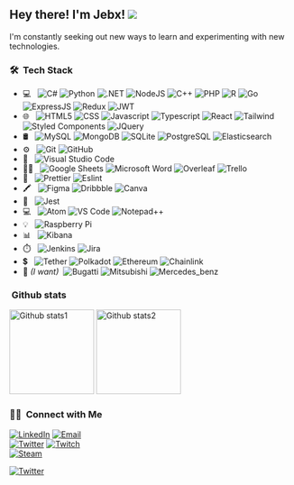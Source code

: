 <h2> Hey there! I'm Jebx!
<a href="https://jebx.dev"><img src="https://img.shields.io/badge/website-000000?style=flat-square&logo=About.me&logoColor=white"/></a>
</h2>

I'm constantly seeking out new ways to learn and experimenting with new technologies.

<h3> 🛠 &nbsp;Tech Stack</h3>

- 💻 &nbsp;
  ![C#](https://img.shields.io/badge/C%23-239120?style=flat&logo=c-sharp&logoColor=white)
  ![Python](https://img.shields.io/badge/Python-3776AB?style=flat&logo=python&logoColor=white)
  ![.NET](https://img.shields.io/badge/.NET-5C2D91?style=flat&logo=.net&logoColor=white)
  ![NodeJS](https://img.shields.io/badge/Node.js-43853D?style=flat&logo=node.js&logoColor=white)
  ![C++](https://img.shields.io/badge/C%2B%2B-00599C?style=flat&logo=c%2B%2B&logoColor=white)
  ![PHP](https://img.shields.io/badge/PHP-777BB4?style=flat&logo=php&logoColor=white)
  ![R](https://img.shields.io/badge/R-276DC3?style=flat&logo=r&logoColor=white)
  ![Go](https://img.shields.io/badge/Go-00ADD8?style=flat&logo=go&logoColor=white)
  ![ExpressJS](https://img.shields.io/badge/Express.js-404D59?style=flat)
  ![Redux](https://img.shields.io/badge/Redux-593D88?style=flat&logo=redux&logoColor=white)
  ![JWT](https://img.shields.io/badge/json%20web%20tokens-323330?style=flat&logo=json-web-tokens&logoColor=pink)
- 🌐 &nbsp;
  ![HTML5](https://img.shields.io/badge/HTML5-E34F26?style=flat&logo=html5&logoColor=white)
  ![CSS](https://img.shields.io/badge/CSS-239120?&style=flat&logo=css3&logoColor=white)
  ![Javascript](https://img.shields.io/badge/JavaScript-F7DF1E?style=flat&logo=javascript&logoColor=black)
  ![Typescript](https://img.shields.io/badge/TypeScript-007ACC?style=flat&logo=typescript&logoColor=white)
  ![React](https://img.shields.io/badge/React-20232A?style=flat&logo=react&logoColor=61DAFB)
  ![Tailwind](https://img.shields.io/badge/Tailwind_CSS-38B2AC?style=flat&logo=tailwind-css&logoColor=white)
  ![Styled Components](https://img.shields.io/badge/styled--components-DB7093?style=flat&logo=styled-components&logoColor=white)
  ![JQuery](https://img.shields.io/badge/jQuery-0769AD?style=flat&logo=jquery&logoColor=white)
- 🛢 &nbsp;
  ![MySQL](https://img.shields.io/badge/MySQL-005C84?style=flat&logo=mysql&logoColor=white)
  ![MongoDB](https://img.shields.io/badge/MongoDB-4EA94B?style=flat&logo=mongodb&logoColor=white)
  ![SQLite](https://img.shields.io/badge/SQLite-07405E?style=flat&logo=sqlite&logoColor=white)
  ![PostgreSQL](https://img.shields.io/badge/PostgreSQL-316192?style=flat&logo=postgresql&logoColor=white)
  ![Elasticsearch](https://img.shields.io/badge/Elastic_Search-005571?style=flat&logo=elasticsearch&logoColor=white)
- ⚙️ &nbsp;
  ![Git](https://img.shields.io/badge/GIT-E44C30?style=flat&logo=git&logoColor=white)
  ![GitHub](https://img.shields.io/badge/-GitHub-333333?style=flat&logo=github)
- 🔧 &nbsp;
  ![Visual Studio Code](https://img.shields.io/badge/Visual_Studio_Code-0078D4?style=flat&logo=visual%20studio%20code&logoColor=white)
- 👨‍💻 &nbsp;
  ![Google Sheets](https://img.shields.io/badge/Google%20Sheets-34A853?style=flat-square&logo=google-sheets&logoColor=white)
  ![Microsoft Word](https://img.shields.io/badge/Microsoft_Word-2B579A?style=flat-square&logo=microsoft-word&logoColor=white)
  ![Overleaf](https://img.shields.io/badge/Overleaf-47A141?style=flat-square&logo=Overleaf&logoColor=white)
  ![Trello](https://img.shields.io/badge/Trello-0052CC?style=flat-square&logo=trello&logoColor=white)
- 🧐 &nbsp;
  ![Prettier](https://img.shields.io/badge/prettier-1A2C34?style=flat-square&logo=prettier&logoColor=F7BA3E)
  ![Eslint](https://img.shields.io/badge/eslint-3A33D1?style=flat-square&logo=eslint&logoColor=white)
- 🖍 &nbsp;
  ![Figma](https://img.shields.io/badge/Figma-F24E1E?style=flat-square&logo=figma&logoColor=white)
  ![Dribbble](https://img.shields.io/badge/Dribbble-EA4C89?style=flat-square&logo=dribbble&logoColor=white)
  ![Canva](https://img.shields.io/badge/Canva-%2300C4CC.svg?&style=flat-square&logo=Canva&logoColor=white)
- 🔔 &nbsp;
  ![Jest](https://img.shields.io/badge/Jest-323330?style=flat-square&logo=Jest&logoColor=white)
- 💻 &nbsp;
  ![Atom](https://img.shields.io/badge/Atom-66595C?style=flat-square&logo=Atom&logoColor=white)
  ![VS Code](https://img.shields.io/badge/Visual_Studio_Code-0078D4?style=flat-square&logo=visual%20studio%20code&logoColor=white)
  ![Notepad++](https://img.shields.io/badge/Notepad++-90E59A.svg?style=flat-square&logo=notepad%2B%2B&logoColor=black)
- 💡 &nbsp;
  ![Raspberry Pi](https://img.shields.io/badge/Raspberry%20Pi-A22846?style=flat-square&logo=Raspberry%20Pi&logoColor=white)
- 📊 &nbsp;
  ![Kibana](https://img.shields.io/badge/Kibana-005571?style=flat-square&logo=Kibana&logoColor=white)
- ⏱️ &nbsp;
  ![Jenkins](https://img.shields.io/badge/Jenkins-D24939?style=flat-square&logo=Jenkins&logoColor=white)
  ![Jira](https://img.shields.io/badge/Jira-0052CC?style=flat-square&logo=Jira&logoColor=white)
- 💲 &nbsp;
  ![Tether](https://img.shields.io/badge/tether-168363?style=flat-square&logo=tether&logoColor=white)
  ![Polkadot](https://img.shields.io/badge/polkadot-E6007A?style=flat-square&logo=polkadot&logoColor=000)
  ![Ethereum](https://img.shields.io/badge/Ethereum-3C3C3D?style=flat-square&logo=Ethereum&logoColor=white)
  ![Chainlink](https://img.shields.io/badge/chainlink-375BD2?style=flat-square&logo=chainlink&logoColor=white)
- 🚗 *(I want)*&nbsp;
  ![Bugatti](https://aleen42.github.io/badges/src/bugatti.svg)
  ![Mitsubishi](https://aleen42.github.io/badges/src/mitsubishi.svg)
  ![Mercedes_benz](https://aleen42.github.io/badges/src/mercedes_benz.svg)

<h3>  &nbsp;Github stats</h3>

  <img alt="Github stats1" height="150em" src="https://github-readme-stats.vercel.app/api?username=JBUinfo&theme=buefy&show_icons=true" />
  <img alt="Github stats2" height="150em" src="https://github-readme-stats.vercel.app/api/top-langs/?username=JBUinfo&theme=buefy&layout=compact" />

<h3> 🤝🏻 &nbsp;Connect with Me</h3>

<a href="https://www.linkedin.com/in/javier-borbolla-ure%C3%B1a/"><img alt="LinkedIn" src="https://img.shields.io/badge/LinkedIn-Javier%20Borbolla%20ure%C3%B1a-blue?style=flat&logo=linkedin"></a>
<a href="mailto:javierbuinfo@gmail.com"><img alt="Email" src="https://img.shields.io/badge/Email-javierbuinfo@gmail.com-blue?style=flat&logo=gmail"></a><br/>
<a href="https://twitter.com/0xborbo"><img alt="Twitter" src="https://badges.aleen42.com/src/twitter.svg"></a>
<a href="https://www.twitch.tv/jebx_/"><img alt="Twitch" src="https://img.shields.io/badge/Twitch-9146FF?style=flat&logo=twitch&logoColor=white"></a><br/>
<a href="https://steamcommunity.com/id/Jebx_"><img alt="Steam" src="https://badges.aleen42.com/src/steam.svg"></a><br/>


<a href="https://www.buymeacoffee.com/jebx"><img alt="Twitter" src="https://img.shields.io/badge/Buy_Me_A_Coffee-FFDD00?style=for-the-badge&logo=buy-me-a-coffee&logoColor=black"></a>
